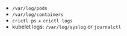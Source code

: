 - `/var/log/pods`
- `/var/log/containers`
- `crictl ps` + `crictl logs`
- kubelet logs: `/var/log/syslog` or `journalctl`